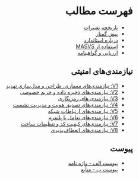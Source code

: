 <div dir="rtl" markdown="1">

# فهرست مطالب

- [تاریخچه تغییرات](CHANGELOG.md)
- [پیش گفتار](0x01-Foreword.md)
- [درباره استاندارد](0x02-Frontispiece.md)
- [استفاده از MASVS](0x03-Using_the_MASVS.md)
- [ارزیابی و گواهینامه](0x04-Assessment_and_Certification.md)

## نیازمندی‌های امنیتی

- [V1: نیازمندی‌های معماری، طراحی و مدل‌سازی تهدید](0x06-V1-Architecture_design_and_threat_modelling_requireme.md)
- [V2: نیازمندی‌های ذخیره داده و حریم خصوصی](0x07-V2-Data_Storage_and_Privacy_requirements.md)
- [V3: نیازمندی های رمزنگاری](0x08-V3-Cryptography_Verification_Requirements.md)
- [V4: نیازمندی‌های تصدیق هویت و مدیریت نشست](0x09-V4-Authentication_and_Session_Management_Requirements.md)
- [V5: نیازمندی‌های ارتباطات شبکه](0x10-V5-Network_communication_requirements.md)
- [V6: نیازمندی‌های تعامل با پلتفرم](0x11-V6-Interaction_with_the_environment.md)
- [V7: نیازمندی‌های کیفیت کد و تنظیمات ساخت](0x12-V7-Code_quality_and_build_setting_requirements.md)
- [V8: نیازمندی‌های انعطاف‌پذیری](0x15-V8-Resiliency_Against_Reverse_Engineering_Requirements.md)

## پیوست

- [پیوست الف - واژه نامه](GLOSSARY.md)
- [پیوست ب - منابع](0x91-Appendix-B_References.md)

<div/>
